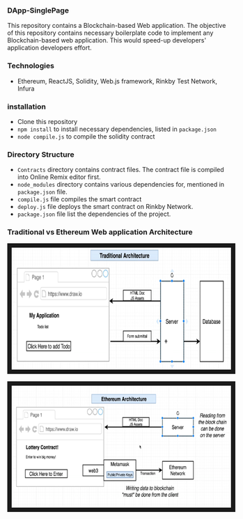 ### DApp-SinglePage ###
This repository contains a Blockchain-based Web application. The objective of this repository contains necessary boilerplate code to implement any  Blockchain-based web application. This would speed-up  developers' application developers effort.

### Technologies ###

- Ethereum, ReactJS, Solidity, Web.js framework, Rinkby Test Network, Infura


### installation ###

- Clone this repository
- `npm install` to install necessary dependencies, listed in `package.json`
- `node compile.js` to compile the solidity contract

### Directory Structure ###

- `Contracts` directory contains contract files. The contract file is compiled into Online Remix editor first.
- `node_modules` directory contains various dependencies for, mentioned in `package.json` file.
- `compile.js` file compiles the smart contract
- `deploy.js` file deploys the smart contract on Rinkby Network.
-  `package.json` file list the dependencies of the project.


### Traditional vs Ethereum Web application Architecture ###

<p align="center">
<a href=""target="_blank">
<img src="https://github.com/pankeshpatel/DApp-SinglePage/blob/master/resources/Traditional-Web-Architecture.PNG" alt="Traditional Web Application Architecture" width="600" height="280" border="10" />
</a>
</p>

<p align="center">
<a href=""target="_blank">
<img src="https://github.com/pankeshpatel/DApp-SinglePage/blob/master/resources/ethereum-architecture.PNG" alt="Ethereum-based Web Application Architecture" width="600" height="280" border="10" />
</a>
</p>
